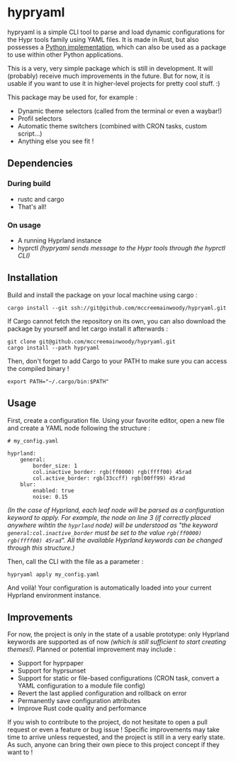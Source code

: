 # hypryaml

hypryaml is a simple CLI tool to parse and load dynamic configurations for the
Hypr tools family using YAML files. It is made in Rust, but also possesses a
[Python implementation](https://github.com/mccreemainwoody/hyprthemes), which
can also be used as a package to use within other Python applications.

This is a very, very simple package which is still in development. It will
(probably) receive much improvements in the future. But for now, it is usable
if you want to use it in higher-level projects for pretty cool stuff. :)

This package may be used for, for example :

- Dynamic theme selectors (called from the terminal or even a waybar!)
- Profil selectors
- Automatic theme switchers (combined with CRON tasks, custom script...)
- Anything else you see fit !

## Dependencies

### During build

- rustc and cargo
- That's all!

### On usage

- A running Hyprland instance
- hyprctl *(hypryaml sends message to the Hypr tools through the hyprctl CLI)*

## Installation

Build and install the package on your local machine using cargo :

```{bash}
cargo install --git ssh://git@github.com/mccreemainwoody/hypryaml.git
```

If Cargo cannot fetch the repository on its own, you can also download the
package by yourself and let cargo install it afterwards :

```{bash}
git clone git@github.com/mccreemainwoody/hypryaml.git
cargo install --path hypryaml
```

Then, don't forget to add Cargo to your PATH to make sure you can access the
compiled binary !

```{bash}
export PATH="~/.cargo/bin:$PATH"
```

## Usage

First, create a configuration file. Using your favorite editor, open a new
file and create a YAML node following the structure :

```{yaml}
# my_config.yaml

hyprland:
    general:
        border_size: 1
        col.inactive_border: rgb(ff0000) rgb(ffff00) 45rad
        col.active_border: rgb(33ccff) rgb(00ff99) 45rad
    blur:
        enabled: true
        noise: 0.15
```

*(In the case of Hyprland, each leaf node will be parsed as a configuration
  keyword to apply. For example, the node on line 3 (if correctly placed
  anywhere wihtin the `hyprland` node) will be understood as "the keyword
  `general:col.inactive_border` must be set to the value `rgb(ff0000)
  rgb(ffff00) 45rad`". All the available Hyprland keywords can be changed
  through this structure.)*

Then, call the CLI with the file as a parameter :

```{bash}
hypryaml apply my_config.yaml
```

And voilà! Your configuration is automatically loaded into your current
Hyprland environment instance.

## Improvements

For now, the project is only in the state of a usable prototype: only Hyprland
keywords are supported as of now *(which is still sufficient to start creating
themes!)*. Planned or potential improvement may include :

- Support for hyprpaper
- Support for hyprsunset
- Support for static or file-based configurations (CRON task, convert a YAML
  configuration to a module file config)
- Revert the last applied configuration and rollback on error
- Permanently save configuration attributes
- Improve Rust code quality and performance

If you wish to contribute to the project, do not hesitate to open a pull
request or even a feature or bug issue ! Specific improvements may take time to
arrive unless requested, and the project is still in a very early state. As
such, anyone can bring their own piece to this project concept if they want
to !
